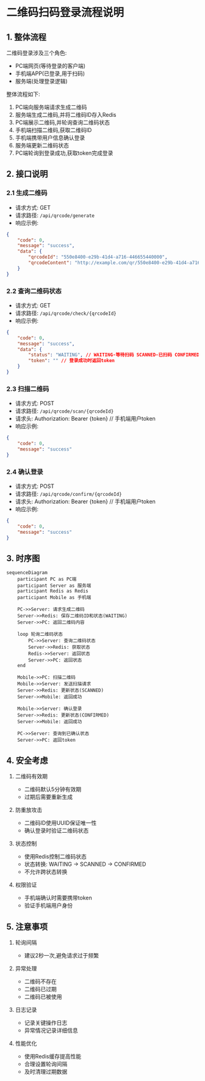 # 二维码扫码登录流程说明

## 1. 整体流程

二维码登录涉及三个角色:
- PC端网页(等待登录的客户端)
- 手机端APP(已登录,用于扫码)
- 服务端(处理登录逻辑)

整体流程如下:
1. PC端向服务端请求生成二维码
2. 服务端生成二维码,并将二维码ID存入Redis
3. PC端展示二维码,并轮询查询二维码状态
4. 手机端扫描二维码,获取二维码ID
5. 手机端携带用户信息确认登录
6. 服务端更新二维码状态
7. PC端轮询到登录成功,获取token完成登录

## 2. 接口说明

### 2.1 生成二维码
- 请求方式: GET
- 请求路径: `/api/qrcode/generate`
- 响应示例:
```json
{
    "code": 0,
    "message": "success",
    "data": {
        "qrcodeId": "550e8400-e29b-41d4-a716-446655440000",
        "qrcodeContent": "http://example.com/qr/550e8400-e29b-41d4-a716-446655440000"
    }
}
```

### 2.2 查询二维码状态
- 请求方式: GET  
- 请求路径: `/api/qrcode/check/{qrcodeId}`
- 响应示例:
```json
{
    "code": 0,
    "message": "success", 
    "data": {
        "status": "WAITING", // WAITING-等待扫码 SCANNED-已扫码 CONFIRMED-已确认 EXPIRED-已过期
        "token": "" // 登录成功时返回token
    }
}
```

### 2.3 扫描二维码
- 请求方式: POST
- 请求路径: `/api/qrcode/scan/{qrcodeId}`
- 请求头: Authorization: Bearer {token} // 手机端用户token
- 响应示例:
```json
{
    "code": 0,
    "message": "success"
}
```

### 2.4 确认登录
- 请求方式: POST
- 请求路径: `/api/qrcode/confirm/{qrcodeId}`
- 请求头: Authorization: Bearer {token} // 手机端用户token
- 响应示例:
```json
{
    "code": 0,
    "message": "success"
}
```

## 3. 时序图

```mermaid
sequenceDiagram
    participant PC as PC端
    participant Server as 服务端
    participant Redis as Redis
    participant Mobile as 手机端
    
    PC->>Server: 请求生成二维码
    Server->>Redis: 保存二维码ID和状态(WAITING)
    Server->>PC: 返回二维码内容
    
    loop 轮询二维码状态
        PC->>Server: 查询二维码状态
        Server->>Redis: 获取状态
        Redis->>Server: 返回状态
        Server->>PC: 返回状态
    end
    
    Mobile->>PC: 扫描二维码
    Mobile->>Server: 发送扫描请求
    Server->>Redis: 更新状态(SCANNED)
    Server->>Mobile: 返回成功
    
    Mobile->>Server: 确认登录
    Server->>Redis: 更新状态(CONFIRMED)
    Server->>Mobile: 返回成功
    
    PC->>Server: 查询到已确认状态
    Server->>PC: 返回token
```

## 4. 安全考虑

1. 二维码有效期
   - 二维码默认5分钟有效期
   - 过期后需要重新生成

2. 防重放攻击
   - 二维码ID使用UUID保证唯一性
   - 确认登录时验证二维码状态

3. 状态控制
   - 使用Redis控制二维码状态
   - 状态转换: WAITING -> SCANNED -> CONFIRMED
   - 不允许跨状态转换

4. 权限验证
   - 手机端确认时需要携带token
   - 验证手机端用户身份

## 5. 注意事项

1. 轮询间隔
   - 建议2秒一次,避免请求过于频繁

2. 异常处理
   - 二维码不存在
   - 二维码已过期
   - 二维码已被使用

3. 日志记录
   - 记录关键操作日志
   - 异常情况记录详细信息

4. 性能优化
   - 使用Redis缓存提高性能
   - 合理设置轮询间隔
   - 及时清理过期数据 